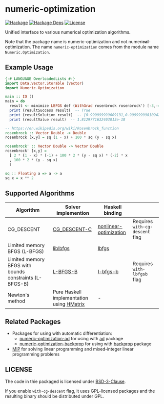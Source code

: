 # numeric-optimization

[![Hackage](https://img.shields.io/hackage/v/numeric-optimization.svg)](https://hackage.haskell.org/package/numeric-optimization)
[![Hackage Deps](https://img.shields.io/hackage-deps/v/numeric-optimization.svg)](https://packdeps.haskellers.com/feed?needle=numeric-optimization)
[![License](https://img.shields.io/badge/License-BSD%203--Clause-blue.svg)](https://opensource.org/licenses/BSD-3-Clause)

Unified interface to various numerical optimization algorithms.

Note that the package name is numeric-optimization and not numeri**cal**-optimization.
The name `numeric-optimization` comes from the module name `Numeric.Optimization`.


## Example Usage

```haskell
{-# LANGUAGE OverloadedLists #-}
import Data.Vector.Storable (Vector)
import Numeric.Optimization

main :: IO ()
main = do
  result <- minimize LBFGS def (WithGrad rosenbrock rosenbrock') [-3,-4]
  print (resultSuccess result)  -- True
  print (resultSolution result)  -- [0.999999999009131,0.9999999981094296]
  print (resultValue result)  -- 1.8129771632403013e-18

-- https://en.wikipedia.org/wiki/Rosenbrock_function
rosenbrock :: Vector Double -> Double
rosenbrock [x,y] = sq (1 - x) + 100 * sq (y - sq x)

rosenbrock' :: Vector Double -> Vector Double
rosenbrock' [x,y] =
  [ 2 * (1 - x) * (-1) + 100 * 2 * (y - sq x) * (-2) * x
  , 100 * 2 * (y - sq x)
  ]

sq :: Floating a => a -> a
sq x = x ** 2
```

## Supported Algorithms

|Algorithm|Solver implemention|Haskell binding| |
|---------|-------------------|---------------|-|
|CG\_DESCENT|[CG_DESCENT-C](https://www.math.lsu.edu/~hozhang/SoftArchive/CG_DESCENT-C-3.0.tar.gz)|[nonlinear-optimization](https://hackage.haskell.org/package/nonlinear-optimization)|Requires `with-cg-descent` flag|
|Limited memory BFGS (L-BFGS)|[liblbfgs](https://github.com/chokkan/liblbfgs)|[lbfgs](https://hackage.haskell.org/package/lbfgs)|
|Limited memory BFGS with bounds constraints (L-BFGS-B)|[L-BFGS-B](http://users.iems.northwestern.edu/~nocedal/lbfgsb.html)|[l-bfgs-b](https://hackage.haskell.org/package/l-bfgs-b)|Requires `with-lbfgsb` flag|
|Newton's method|Pure Haskell implementation using [HMatrix](https://hackage.haskell.org/package/hmatrix)|-|


## Related Packages

* Packages for using with automatic differentiation:
  * [numeric-optimization-ad](https://hackage.haskell.org/package/numeric-optimization-ad) for using with [ad](https://hackage.haskell.org/package/ad) package
  * [numeric-optimization-backprop](https://hackage.haskell.org/package/numeric-optimization-backprop) for using with [backprop](https://hackage.haskell.org/package/backprop) package
* [MIP](https://hackage.haskell.org/package/MIP) for solving linear programming and mixed-integer linear programming problems

## LICENSE

The code in thie packaged is licensed under [BSD-3-Clause](LIENSE).

If you enable `with-cg-descent` flag, it uses GPL-licensed packages and the resulting binary should be distributed under GPL.
